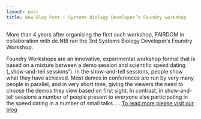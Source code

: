 ```yaml
---
layout: post
title: New Blog Post - Systems Biology Developer’s Foundry workshop
---
```

More than 4 years after organising the first such workshop, FAIRDOM in collaboration with de.NBI ran the 3rd Systems Biology Developer’s Foundry Workshop.

Foundry Workshops are an innovative, experimental workshop format that is based on a mixture between a demo session and scientific speed dating („show-and-tell sessions“). In the show-and-tell sessions, people show what they have achieved. Most demos in conferences are run by very many people in parallel, 
and in very short time, giving the viewers the need to choose the demos they view based on first sight. 
In contrast, in show-and-tell sessions a number of people present to everyone else participating in the speed dating in a number of small talks….. [To read more please visit our blog](/2016/12/12/systems-biology-developers-foundry-workshop/)